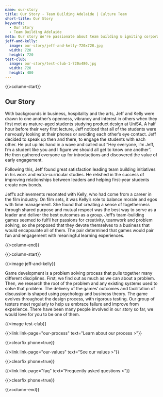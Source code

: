 ```yaml
---
name: our-story
title: Our Story - Team Building Adelaide | Culture Team
short-title: Our Story
keywords:
  - Our Story
  - Team Building Adelaide
meta: Our story We're passionate about team building & igniting corporate culture in Adelaide with our B2B service for team building game sessions.
jeff-and-kelly: 
  image: our-story/jeff-and-kelly-720x720.jpg
  width: 720
  height: 720
test-club:
  image: our-story/test-club-1-720x480.jpg
  width: 720
  height: 480
---
```

{{>column-start}}

## Our Story

With backgrounds in business, hospitality and the arts, Jeff and Kelly were drawn to one another’s openness, vibrancy and interest in others when they first met as mature-aged students studying product design at UniSA. A half hour before their very first lecture, Jeff noticed that all of the students were nervously looking at their phones or avoiding each other’s eye contact. Jeff decided to speak up then and there, to engage the students with each other. He put up his hand in a wave and called out “Hey everyone, I’m Jeff, I’m a student like you and I figure we should all get to know one another”. He then gathered everyone up for introductions and discovered the value of early engagement.

Following this, Jeff found great satisfaction leading team building initiatives in his work and extra-curricular studies. He relished in the success of improving relationships between leaders and helping first-year students create new bonds.

Jeff’s achievements resonated with Kelly, who had come from a career in the film industry. On film sets, it was Kelly’s role to balance morale and egos with time management. She found that creating a sense of togetherness through shared purpose and mutual respect was the best way to serve as a leader and deliver the best outcomes as a group. Jeff’s team-building games seemed to fulfil her passions for creativity, teamwork and problem solving, so she proposed that they devote themselves to a business that would encapsulate all of them. The pair determined that games would pair fun and engagement with meaningful learning experiences.

{{>column-end}}

{{>column-start}}

{{>image jeff-and-kelly}}

Game development is a problem solving process that pulls together many different disciplines. First, we find out as much as we can about a problem. Then, we research the root of the problem and any existing systems used to solve that problem. The delivery of the games’ outcomes and facilitation of discussion is shaped using psychology and business theory. The game evolves throughout the design process, with rigorous testing. Our group of testers meet regularly to help us embrace failure and improve from experience. There have been many people involved in our story so far, we would love for you to be one of them.

{{>image test-club}}

{{>link link-page="our-process" text="Learn about our process >"}}

{{>clearfix phone=true}}

{{>link link-page="our-values" text="See our values >"}}

{{>clearfix phone=true}}

{{>link link-page="faq" text="Frequently asked questions >"}}

{{>clearfix phone=true}}

{{>column-end}}